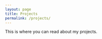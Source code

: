 ```yaml
---
layout: page
title: Projects
permalink: /projects/
---
```


This is where you can read about my projects.